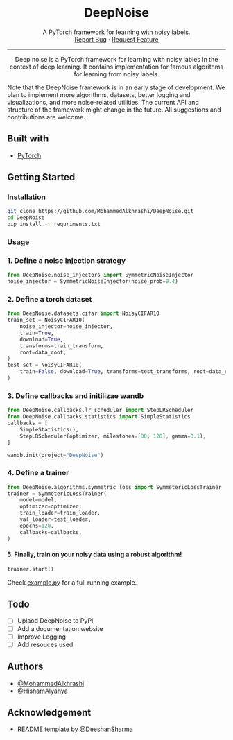 <h1 align="center">DeepNoise</h1>

 <p align="center">
    A PyTorch framework for learning with noisy labels.
    <br />
    <a href="https://github.com/MohammedAlkhrashi/DeepNoise/issues">Report Bug</a>
    ·
    <a href="https://github.com/MohammedAlkhrashi/DeepNoise/issues">Request Feature</a>
  </p>

<div align="center">

</div>

<hr />

<p align="center">
Deep noise is a PyTorch framework for learning with noisy lables in the context of deep learning. It contains implementation for famous algorithms for learning from noisy labels.

</p>

Note that the DeepNoise framework is in an early stage of development. We plan to implement more algorithms, datasets, better logging and visualizations, and more noise-related utilities. The current API and structure of the framework might change in the future. All suggestions and contributions are welcome.

## Built with

- [PyTorch](https://pytorch.org/)

## Getting Started

### Installation

```bash
git clone https://github.com/MohammedAlkhrashi/DeepNoise.git
cd DeepNoise
pip install -r requriments.txt
```

### Usage

### 1. Define a noise injection strategy

```python
from DeepNoise.noise_injectors import SymmetricNoiseInjector
noise_injector = SymmetricNoiseInjector(noise_prob=0.4)
```

### 2. Define a torch dataset

```python
from DeepNoise.datasets.cifar import NoisyCIFAR10
train_set = NoisyCIFAR10(
    noise_injector=noise_injector,
    train=True,
    download=True,
    transforms=train_transform,
    root=data_root,
)
test_set = NoisyCIFAR10(
    train=False, download=True, transforms=test_transforms, root=data_root
)
```

### 3. Define callbacks and initilizae wandb

```python
from DeepNoise.callbacks.lr_scheduler import StepLRScheduler
from DeepNoise.callbacks.statistics import SimpleStatistics
callbacks = [
    SimpleStatistics(),
    StepLRScheduler(optimizer, milestones=[80, 120], gamma=0.1),
]

wandb.init(project="DeepNoise")
```

### 4. Define a trainer

```python
from DeepNoise.algorithms.symmetric_loss import SymmetericLossTrainer
trainer = SymmetericLossTrainer(
    model=model,
    optimizer=optimizer,
    train_loader=train_loader,
    val_loader=test_loader,
    epochs=120,
    callbacks=callbacks,
)
```

#### 5. Finally, train on your noisy data using a robust algorithm!

```python
trainer.start()
```

Check [example.py](https://github.com/MohammedAlkhrashi/DeepNoise/blob/main/example.py) for a full running example.

## Todo

- [ ] Uplaod DeepNoise to PyPI
- [ ] Add a documentation website
- [ ] Improve Logging
- [ ] Add resouces used

## Authors

- [@MohammedAlkhrashi](https://github.com/MohammedAlkhrashi)
- [@HishamAlyahya](https://github.com/HishamYahya)

## Acknowledgement

- [README template by @DeeshanSharma](https://github.com/DeeshanSharma/readme-template)
